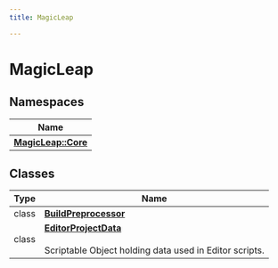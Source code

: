 ```yaml
---
title: MagicLeap

---
```


# MagicLeap





## Namespaces

| Name           |
| -------------- |
| **[MagicLeap::Core](/unity-api/api/MagicLeap.Core/MagicLeap.Core.md)**  |

## Classes

| Type               | Name           |
| -------------- | -------------- |
| class | **[BuildPreprocessor](/unity-api/api/MagicLeap/MagicLeap.BuildPreprocessor.md)**  |
| class | **[EditorProjectData](/unity-api/api/MagicLeap/MagicLeap.EditorProjectData.md)** <br></br>Scriptable Object holding data used in Editor scripts.  |







